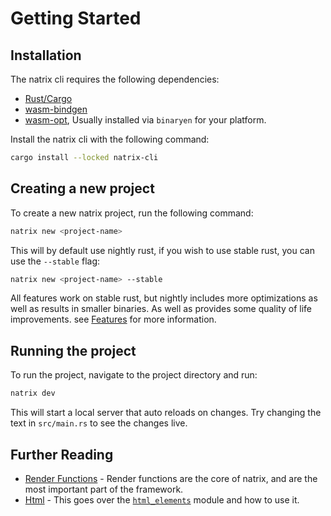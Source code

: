 # Getting Started

## Installation

The natrix cli requires the following dependencies:

- [Rust/Cargo](https://www.rust-lang.org/)
- [wasm-bindgen](https://crates.io/crates/wasm-bindgen-cli)
- [wasm-opt](https://github.com/WebAssembly/binaryen), Usually installed via `binaryen` for your platform.

Install the natrix cli with the following command:

```bash
cargo install --locked natrix-cli
```

## Creating a new project

To create a new natrix project, run the following command:

```bash
natrix new <project-name>
```

This will by default use nightly rust, if you wish to use stable rust, you can use the `--stable` flag:

```bash
natrix new <project-name> --stable
```

All features work on stable rust, but nightly includes more optimizations as well as results in smaller binaries. As well as provides some quality of life improvements. see [Features](features.md) for more information.

## Running the project

To run the project, navigate to the project directory and run:

```bash
natrix dev
```

This will start a local server that auto reloads on changes. Try changing the text in `src/main.rs` to see the changes live.

## Further Reading

- [Render Functions](render-functions.md) - Render functions are the core of natrix, and are the most important part of the framework.
- [Html](html.md) - This goes over the [`html_elements`](dom::html_elements) module and how to use it.
